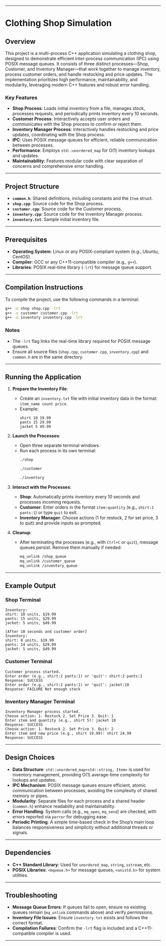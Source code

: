 

---

# Clothing Shop Simulation

## Overview
This project is a multi-process C++ application simulating a clothing shop, designed to demonstrate efficient inter-process communication (IPC) using POSIX message queues. It consists of three distinct processes—Shop, Customer, and Inventory Manager—that work together to manage inventory, process customer orders, and handle restocking and price updates. The implementation prioritizes high performance, maintainability, and modularity, leveraging modern C++ features and robust error handling.

### Key Features
- **Shop Process**: Loads initial inventory from a file, manages stock, processes requests, and periodically prints inventory every 10 seconds.
- **Customer Process**: Interactively accepts user orders and communicates with the Shop process to confirm or reject them.
- **Inventory Manager Process**: Interactively handles restocking and price updates, coordinating with the Shop process.
- **IPC**: Uses POSIX message queues for efficient, reliable communication between processes.
- **Performance**: Employs `std::unordered_map` for O(1) inventory lookups and updates.
- **Maintainability**: Features modular code with clear separation of concerns and comprehensive error handling.

---

## Project Structure
- **`common.h`**: Shared definitions, including constants and the `Item` struct.
- **`shop.cpp`**: Source code for the Shop process.
- **`customer.cpp`**: Source code for the Customer process.
- **`inventory.cpp`**: Source code for the Inventory Manager process.
- **`inventory.txt`**: Sample initial inventory file.

---

## Prerequisites
- **Operating System**: Linux or any POSIX-compliant system (e.g., Ubuntu, CentOS).
- **Compiler**: GCC or any C++11-compatible compiler (e.g., `g++`).
- **Libraries**: POSIX real-time library (`-lrt`) for message queue support.

---

## Compilation Instructions
To compile the project, use the following commands in a terminal:

```bash
g++ -o shop shop.cpp -lrt
g++ -o customer customer.cpp -lrt
g++ -o inventory inventory.cpp -lrt
```

### Notes
- The `-lrt` flag links the real-time library required for POSIX message queues.
- Ensure all source files (`shop.cpp`, `customer.cpp`, `inventory.cpp`) and `common.h` are in the same directory.

---

## Running the Application
1. **Prepare the Inventory File**:
   - Create an `inventory.txt` file with initial inventory data in the format: `item_name count price`.
   - Example:
     ```
     shirt 10 19.99
     pants 15 29.99
     jacket 5 49.99
     ```

2. **Launch the Processes**:
   - Open three separate terminal windows.
   - Run each process in its own terminal:
     ```bash
     ./shop
     ```
     ```bash
     ./customer
     ```
     ```bash
     ./inventory
     ```

3. **Interact with the Processes**:
   - **Shop**: Automatically prints inventory every 10 seconds and processes incoming requests.
   - **Customer**: Enter orders in the format `item:quantity` (e.g., `shirt:2 pants:1`) or type `quit` to exit.
   - **Inventory Manager**: Choose actions (1 for restock, 2 for set price, 3 to quit) and provide inputs as prompted.

4. **Cleanup**:
   - After terminating the processes (e.g., with `Ctrl+C` or `quit`), message queues persist. Remove them manually if needed:
     ```bash
     mq_unlink /shop_queue
     mq_unlink /customer_queue
     mq_unlink /inventory_queue
     ```

---

## Example Output
### Shop Terminal
```
Inventory:
shirt: 10 units, $19.99
pants: 15 units, $29.99
jacket: 5 units, $49.99

[After 10 seconds and customer order]
Inventory:
shirt: 8 units, $19.99
pants: 14 units, $29.99
jacket: 5 units, $49.99
```

### Customer Terminal
```
Customer process started.
Enter order (e.g., shirt:2 pants:1) or 'quit': shirt:2 pants:1
Response: SUCCESS
Enter order (e.g., shirt:2 pants:1) or 'quit': jacket:10
Response: FAILURE Not enough stock
```

### Inventory Manager Terminal
```
Inventory Manager process started.
Choose action: 1. Restock 2. Set Price 3. Quit: 1
Enter item and quantity (e.g., shirt 5): jacket 10
Response: SUCCESS
Choose action: 1. Restock 2. Set Price 3. Quit: 2
Enter item and new price (e.g., shirt 19.99): shirt 24.99
Response: SUCCESS
```

---

## Design Choices
- **Data Structure**: `std::unordered_map<std::string, Item>` is used for inventory management, providing O(1) average-time complexity for lookups and updates.
- **IPC Mechanism**: POSIX message queues ensure efficient, atomic communication between processes, avoiding the complexity of shared memory or pipes.
- **Modularity**: Separate files for each process and a shared header (`common.h`) enhance readability and maintainability.
- **Error Handling**: System calls (e.g., `mq_open`, `mq_send`) are checked, with errors reported via `perror` for debugging ease.
- **Periodic Printing**: A simple time-based check in the Shop’s main loop balances responsiveness and simplicity without additional threads or signals.

---

## Dependencies
- **C++ Standard Library**: Used for `unordered_map`, `string`, `sstream`, etc.
- **POSIX Libraries**: `<mqueue.h>` for message queues, `<unistd.h>` for system utilities.

---

## Troubleshooting
- **Message Queue Errors**: If queues fail to open, ensure no existing queues remain (`mq_unlink` commands above) and verify permissions.
- **Inventory File Issues**: Ensure `inventory.txt` exists and follows the correct format.
- **Compilation Failures**: Confirm the `-lrt` flag is included and a C++11-compatible compiler is used.

---
